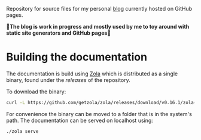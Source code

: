 Repository for source files for my personal [blog](https://clegaard.github.io) currently hosted on GitHub pages.

**🚨The blog is work in progress and mostly used by me to toy around with static site generators and GitHub pages🚨**

# Building the documentation
The documentation is build using [Zola](https://github.com/getzola/zola) which is distributed as a single binary, found under the *releases* of the repository.

To download the binary:
``` bash
curl -L https://github.com/getzola/zola/releases/download/v0.16.1/zola-v0.16.1-x86_64-unknown-linux-gnu.tar.gz | tar -xzv
```
For convenience the binary can be moved to a folder that is in the system's path.
The documentation can be served on localhost using:
``` bash
./zola serve
```

